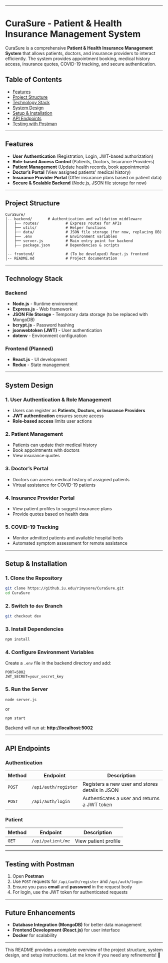 

---

# **CuraSure - Patient & Health Insurance Management System**  

CuraSure is a comprehensive **Patient & Health Insurance Management System** that allows patients, doctors, and insurance providers to interact efficiently. The system provides appointment booking, medical history access, insurance quotes, COVID-19 tracking, and secure authentication.  

## **Table of Contents**
- [Features](#features)  
- [Project Structure](#project-structure)  
- [Technology Stack](#technology-stack)  
- [System Design](#system-design)  
- [Setup & Installation](#setup--installation)  
- [API Endpoints](#api-endpoints)  
- [Testing with Postman](#testing-with-postman)  

---

## **Features**
- **User Authentication** (Registration, Login, JWT-based authorization)  
- **Role-based Access Control** (Patients, Doctors, Insurance Providers)  
- **Patient Management** (Update health records, book appointments)  
- **Doctor’s Portal** (View assigned patients' medical history)  
- **Insurance Provider Portal** (Offer insurance plans based on patient data)   
- **Secure & Scalable Backend** (Node.js, JSON file storage for now)  

---

## **Project Structure**
```
CuraSure/
│-- backend/       # Authentication and validation middleware
│   ├── routes/            # Express routes for APIs
│   ├── utils/             # Helper functions
│   ├── data/              # JSON file storage (for now, replacing DB)
│   ├── .env               # Environment variables
│   ├── server.js          # Main entry point for backend
│   ├── package.json       # Dependencies & scripts
│
│-- frontend/              # (To be developed) React.js frontend
│-- README.md              # Project documentation
```

---

## **Technology Stack**
### **Backend**
- **Node.js** - Runtime environment  
- **Express.js** - Web framework  
- **JSON File Storage** - Temporary data storage (to be replaced with MongoDB)  
- **bcrypt.js** - Password hashing  
- **jsonwebtoken (JWT)** - User authentication  
- **dotenv** - Environment configuration  

### **Frontend** (Planned)
- **React.js** - UI development  
- **Redux** - State management  

---

## **System Design**
### **1. User Authentication & Role Management**
- Users can register as **Patients, Doctors, or Insurance Providers**  
- **JWT authentication** ensures secure access  
- **Role-based access** limits user actions  

### **2. Patient Management**
- Patients can update their medical history  
- Book appointments with doctors  
- View insurance quotes  

### **3. Doctor’s Portal**
- Doctors can access medical history of assigned patients  
- Virtual assistance for COVID-19 patients  

### **4. Insurance Provider Portal**
- View patient profiles to suggest insurance plans  
- Provide quotes based on health data  

### **5. COVID-19 Tracking**
- Monitor admitted patients and available hospital beds  
- Automated symptom assessment for remote assistance  

---

## **Setup & Installation**
### **1. Clone the Repository**
```bash
git clone https://github.iu.edu/rimysore/CuraSure.git
cd CuraSure
```

### **2. Switch to `dev` Branch**
```bash
git checkout dev
```

### **3. Install Dependencies**
```bash
npm install
```

### **4. Configure Environment Variables**
Create a `.env` file in the backend directory and add:  
```
PORT=5002
JWT_SECRET=your_secret_key
```

### **5. Run the Server**
```bash
node server.js
```
or  
```bash
npm start
```
Backend will run at: **http://localhost:5002**  

---

## **API Endpoints**
### **Authentication**
| Method | Endpoint | Description |
|--------|---------|-------------|
| `POST` | `/api/auth/register` | Registers a new user and stores details in JSON |
| `POST` | `/api/auth/login` | Authenticates a user and returns a JWT token |

### **Patient**
| Method | Endpoint | Description |
|--------|---------|-------------|
| `GET`  | `/api/patient/me` | View patient profile |

---

## **Testing with Postman**
1. Open **Postman**  
2. Use `POST` requests for `/api/auth/register` and `/api/auth/login`  
3. Ensure you pass **email** and **password** in the request body  
4. For login, use the JWT token for authenticated requests  

---

## **Future Enhancements**
- **Database Integration (MongoDB)** for better data management  
- **Frontend Development (React.js)** for user interface  
- **Docker** for scalability  

---

This README provides a complete overview of the project structure, system design, and setup instructions. Let me know if you need any refinements! 🚀
